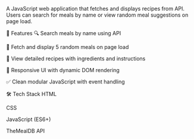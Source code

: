 A JavaScript web application that fetches and displays recipes from API. Users can search for meals by name or view random meal suggestions on page load.

🚀 Features
🔍 Search meals by name using API

🎲 Fetch and display 5 random meals on page load

📄 View detailed recipes with ingredients and instructions

📱 Responsive UI with dynamic DOM rendering

✅ Clean modular JavaScript with event handling

🛠️ Tech Stack
HTML

CSS

JavaScript (ES6+)

TheMealDB API
